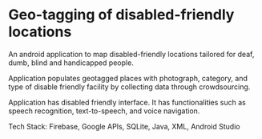 # Geo-tagging of disabled-friendly locations

An android application to map disabled-friendly locations tailored for deaf, dumb, blind and handicapped people.

Application populates geotagged places with photograph, category, and type of disable friendly facility by collecting data through crowdsourcing.  

Application has disabled friendly interface. It has functionalities such as speech recognition, text-to-speech, and voice navigation.

Tech Stack: Firebase, Google APIs, SQLite, Java, XML, Android Studio
